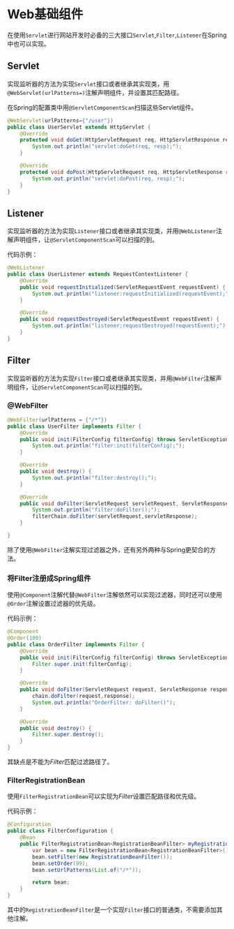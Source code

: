 # Web基础组件

在使用`Servlet`进行网站开发时必备的三大接口`Servlet`,`Filter`,`Listener`在Spring中也可以实现。

## Servlet

实现监听器的方法为实现`Servlet`接口或者继承其实现类，用`@WebServlet(urlPatterns=)`注解声明组件，并设置其匹配路径。

在Spring的配置类中用`@ServletComponentScan`扫描这些Servlet组件。

```java
@WebServlet(urlPatterns={"/user"})
public class UserServlet extends HttpServlet {
    @Override
    protected void doGet(HttpServletRequest req, HttpServletResponse resp) throws ServletException, IOException {
        System.out.println("servlet:doGet(req, resp);");
    }

    @Override
    protected void doPost(HttpServletRequest req, HttpServletResponse resp) throws ServletException, IOException {
        System.out.println("servlet:doPost(req, resp);");
    }
}
```

## Listener

实现监听器的方法为实现`Listener`接口或者继承其实现类，并用`@WebListener`注解声明组件，让`@ServletComponentScan`可以扫描的到。

代码示例：

```java
@WebListener
public class UserListener extends RequestContextListener {
    @Override
    public void requestInitialized(ServletRequestEvent requestEvent) {
        System.out.println("listener:requestInitialized(requestEvent);");
    }

    @Override
    public void requestDestroyed(ServletRequestEvent requestEvent) {
        System.out.println("listener:requestDestroyed(requestEvent);");
    }
}
```

## Filter

实现监听器的方法为实现`Filter`接口或者继承其实现类，并用`@WebFilter`注解声明组件，让`@ServletComponentScan`可以扫描的到。

### @WebFilter

```java
@WebFilter(urlPatterns = {"/*"})
public class UserFilter implements Filter {
    @Override
    public void init(FilterConfig filterConfig) throws ServletException {
        System.out.println("filter:init(filterConfig);");
    }

    @Override
    public void destroy() {
        System.out.println("filter:destroy();");
    }

    @Override
    public void doFilter(ServletRequest servletRequest, ServletResponse servletResponse, FilterChain filterChain) throws IOException, ServletException {
        System.out.println("filter:doFilter();");
        filterChain.doFilter(servletRequest,servletResponse);
    }

}
```

除了使用`@WebFilter`注解实现过滤器之外，还有另外两种与Spring更契合的方法。

### 将Filter注册成Spring组件

使用`@Component`注解代替`@WebFilter`注解依然可以实现过滤器，同时还可以使用`@Order`注解设置过滤器的优先级。

代码示例：

```java
@Component
@Order(100)
public class OrderFilter implements Filter {
    @Override
    public void init(FilterConfig filterConfig) throws ServletException {
        Filter.super.init(filterConfig);
    }

    @Override
    public void doFilter(ServletRequest request, ServletResponse response, FilterChain chain) throws IOException, ServletException {
        chain.doFilter(request,response);
        System.out.println("OrderFilter: doFilter()");
    }

    @Override
    public void destroy() {
        Filter.super.destroy();
    }
}
```

其缺点是不能为*Filter*匹配过滤路径了。

### FilterRegistrationBean

使用`FilterRegistrationBean`可以实现为*Filter*设置匹配路径和优先级。

代码示例：

```java
@Configuration
public class FilterConfiguration {
    @Bean
    public FilterRegistrationBean<RegistrationBeanFilter> myRegistrationBeanFilter(){
        var bean = new FilterRegistrationBean<RegistrationBeanFilter>();
        bean.setFilter(new RegistrationBeanFilter());
        bean.setOrder(99);
        bean.setUrlPatterns(List.of("/*"));

        return bean;
    }
}
```

其中的`RegistrationBeanFilter`是一个实现`Filter`接口的普通类，不需要添加其他注解。